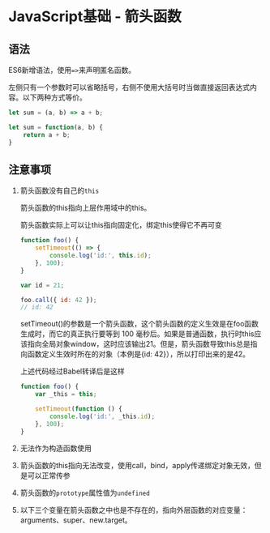 # JavaScript基础 - 箭头函数
## 语法
ES6新增语法，使用`=>`来声明匿名函数。

左侧只有一个参数时可以省略括号，右侧不使用大括号时当做直接返回表达式内容。以下两种方式等价。
```js
let sum = (a, b) => a + b;
```
```js
let sum = function(a, b) {
    return a + b;
}
```

## 注意事项
1. 箭头函数没有自己的`this`

    箭头函数的this指向上层作用域中的this。

    箭头函数实际上可以让this指向固定化，绑定this使得它不再可变
    ```js
    function foo() {
        setTimeout(() => {
            console.log('id:', this.id);
        }, 100);
    }
    
    var id = 21;
    
    foo.call({ id: 42 });
    // id: 42
    ```
    setTimeout()的参数是一个箭头函数，这个箭头函数的定义生效是在foo函数生成时，而它的真正执行要等到 100 毫秒后。如果是普通函数，执行时this应该指向全局对象window，这时应该输出21。但是，箭头函数导致this总是指向函数定义生效时所在的对象（本例是{id: 42}），所以打印出来的是42。

    上述代码经过Babel转译后是这样
    ```js
    function foo() {
        var _this = this;

        setTimeout(function () {
            console.log('id:', _this.id);
        }, 100);
    }
    ```

2. 无法作为构造函数使用
3. 箭头函数的this指向无法改变，使用call，bind，apply传递绑定对象无效，但是可以正常传参
4. 箭头函数的`prototype`属性值为`undefined`
5. 以下三个变量在箭头函数之中也是不存在的，指向外层函数的对应变量：arguments、super、new.target。